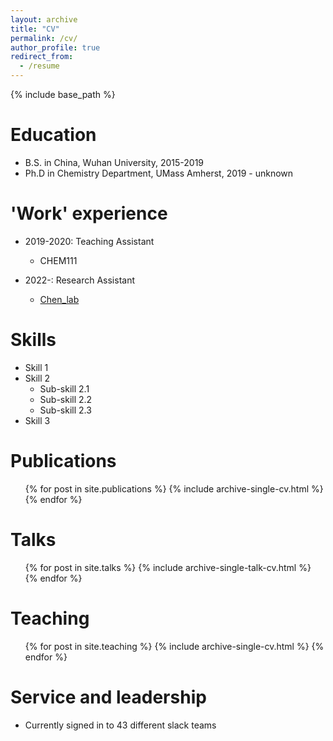 ```yaml
---
layout: archive
title: "CV"
permalink: /cv/
author_profile: true
redirect_from:
  - /resume
---
```


{% include base_path %}

Education
======

* B.S. in China, Wuhan University, 2015-2019
* Ph.D in Chemistry Department, UMass Amherst, 2019 - unknown

'Work' experience
======

* 2019-2020: Teaching Assistant
  
  * CHEM111 

* 2022-: Research Assistant
  
  * [Chen_lab](https://people.chem.umass.edu/jchenlab/)

Skills
======

* Skill 1
* Skill 2
  * Sub-skill 2.1
  * Sub-skill 2.2
  * Sub-skill 2.3
* Skill 3

Publications
======

<ul>{% for post in site.publications %}
    {% include archive-single-cv.html %}
  {% endfor %}</ul>

Talks
======

<ul>{% for post in site.talks %}
    {% include archive-single-talk-cv.html %}
  {% endfor %}</ul>

Teaching
======

<ul>{% for post in site.teaching %}
    {% include archive-single-cv.html %}
  {% endfor %}</ul>

Service and leadership
======

* Currently signed in to 43 different slack teams
